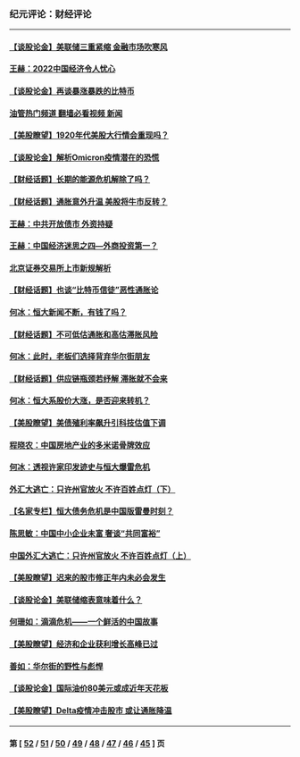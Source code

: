 ### 纪元评论：财经评论
---
#### [【谈股论金】美联储三重紧缩 金融市场吹寒风](../../pages/nsc1026/n13487202.md?01100330) 
#### [王赫：2022中国经济令人忧心](../../pages/nsc1026/n13480433.md?01100330) 
#### [【谈股论金】再谈暴涨暴跌的比特币](../../pages/nsc1026/n13428036.md?01100330) 
#### [油管热门频道 翻墙必看视频 新闻](ok?01100330)
#### [【美股瞭望】1920年代美股大行情会重现吗？](../../pages/nsc1026/n13425425.md?01100330) 
#### [【谈股论金】解析Omicron疫情潜在的恐慌](../../pages/nsc1026/n13403704.md?01100330) 
#### [【财经话题】长期的能源危机解除了吗？](../../pages/nsc1026/n13378041.md?01100330) 
#### [【财经话题】通胀意外升温 美股将牛市反转？](../../pages/nsc1026/n13370659.md?01100330) 
#### [王赫：中共开放债市 外资持疑](../../pages/nsc1026/n13366203.md?01100330) 
#### [王赫：中国经济迷思之四—外商投资第一？](../../pages/nsc1026/n13354150.md?01100330) 
#### [北京证券交易所上市新规解析](../../pages/nsc1026/n13348292.md?01100330) 
#### [【财经话题】也谈“比特币信徒”恶性通胀论](../../pages/nsc1026/n13331972.md?01100330) 
#### [何冰：恒大新闻不断，有钱了吗？](../../pages/nsc1026/n13325002.md?01100330) 
#### [【财经话题】不可低估通胀和高估滞胀风险](../../pages/nsc1026/n13300505.md?01100330) 
#### [何冰：此时，老板们选择背弃华尔街朋友](../../pages/nsc1026/n13295291.md?01100330) 
#### [【财经话题】供应链瓶颈若纾解 滞胀就不会来](../../pages/nsc1026/n13286759.md?01100330) 
#### [何冰：恒大系股价大涨，是否迎来转机？](../../pages/nsc1026/n13276822.md?01100330) 
#### [【美股瞭望】美债殖利率飙升引科技估值下调](../../pages/nsc1026/n13267775.md?01100330) 
#### [程晓农：中国房地产业的多米诺骨牌效应](../../pages/nsc1026/n13259673.md?01100330) 
#### [何冰：透视许家印发迹史与恒大爆雷危机](../../pages/nsc1026/n13253937.md?01100330) 
#### [外汇大逃亡：只许州官放火 不许百姓点灯（下）](../../pages/nsc1026/n13245748.md?01100330) 
#### [【名家专栏】恒大债务危机是中国版雷曼时刻？](../../pages/nsc1026/n13242613.md?01100330) 
#### [陈思敏：中国中小企业未富 奢谈“共同富裕”](../../pages/nsc1026/n13241213.md?01100330) 
#### [中国外汇大逃亡：只许州官放火 不许百姓点灯（上）](../../pages/nsc1026/n13228773.md?01100330) 
#### [【美股瞭望】迟来的股市修正年内未必会发生](../../pages/nsc1026/n13223100.md?01100330) 
#### [【谈股论金】美联储缩表意味着什么？](../../pages/nsc1026/n13174610.md?01100330) 
#### [何珊如：滴滴危机——一个鲜活的中国故事](../../pages/nsc1026/n13151962.md?01100330) 
#### [【美股瞭望】经济和企业获利增长高峰已过](../../pages/nsc1026/n13134466.md?01100330) 
#### [善如：华尔街的野性与彪悍](../../pages/nsc1026/n13112664.md?01100330) 
#### [【谈股论金】国际油价80美元或成近年天花板](../../pages/nsc1026/n13108524.md?01100330) 
#### [【美股瞭望】Delta疫情冲击股市 或让通胀降温](../../pages/nsc1026/n13100297.md?01100330) 

---
#### 第 [ [52](./52.md?01100330) / [51](./51.md?01100330) / [50](./50.md?01100330) / [49](./49.md?01100330) / [48](./48.md?01100330) / [47](./47.md?01100330) / [46](./46.md?01100330) / [45](./45.md?01100330) ] 页
